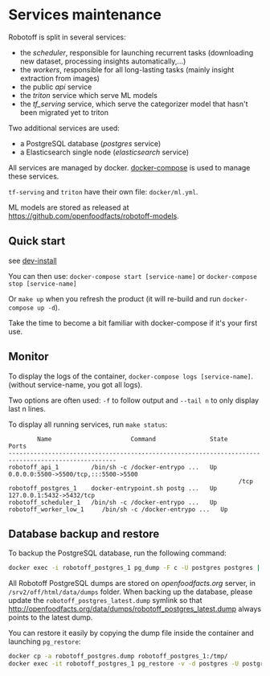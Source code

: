 # Services maintenance

Robotoff is split in several services:

- the _scheduler_, responsible for launching recurrent tasks (downloading new dataset, processing insights automatically,...)
- the _workers_, responsible for all long-lasting tasks (mainly insight extraction from images)
- the public _api_ service
- the _triton_ service which serve ML models
- the _tf_serving_ service, which serve the categorizer model that hasn't been migrated yet to triton

Two additional services are used:

- a PostgreSQL database (_postgres_ service)
- a Elasticsearch single node (_elasticsearch_ service)

All services are managed by docker. [docker-compose](https://docs.docker.com/compose/) is used to manage these services.

`tf-serving` and `triton` have their own file: `docker/ml.yml`.

ML models are stored as released at https://github.com/openfoodfacts/robotoff-models.


## Quick start

see [dev-install](./dev-install.md)

You can then use:
`docker-compose start [service-name]` or `docker-compose stop [service-name]`

Or `make up` when you refresh the product (it will re-build and run `docker-compose up -d`).

Take the time to become a bit familiar with docker-compose if it's your first use.

## Monitor

To display the logs of the container, `docker-compose logs [service-name]`.
(without service-name, you got all logs).

Two options are often used: `-f` to follow output and `--tail n` to only display last n lines.

To display all running services, run `make status`:

```
        Name                      Command               State                  Ports                
----------------------------------------------------------------------------------------------------
robotoff_api_1         /bin/sh -c /docker-entrypo ...   Up      0.0.0.0:5500->5500/tcp,:::5500->5500
                                                                /tcp                                
robotoff_postgres_1    docker-entrypoint.sh postg ...   Up      127.0.0.1:5432->5432/tcp            
robotoff_scheduler_1   /bin/sh -c /docker-entrypo ...   Up                                          
robotoff_worker_low_1     /bin/sh -c /docker-entrypo ...   Up                              
```

## Database backup and restore

To backup the PostgreSQL database, run the following command:

```bash
docker exec -i robotoff_postgres_1 pg_dump -F c -U postgres postgres | gzip > robotoff_postgres$(date +%Y-%m-%d).dump
```

All Robotoff PostgreSQL dumps are stored on _openfoodfacts.org_ server, in `/srv2/off/html/data/dumps` folder. When backing up the database, please update the `robotoff_postgres_latest.dump` symlink so that http://openfoodfacts.org/data/dumps/robotoff_postgres_latest.dump always points to the latest dump.

You can restore it easily by copying the dump file inside the container and launching `pg_restore`:

```bash
docker cp -a robotoff_postgres.dump robotoff_postgres_1:/tmp/
docker exec -it robotoff_postgres_1 pg_restore -v -d postgres -U postgres -j 8 --if-exists /tmp/robotoff_postgres.dump
```
